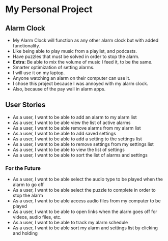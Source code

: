 # My Personal Project

## Alarm Clock

- My Alarm Clock will function as any other alarm clock but with added functionality.
- Like being able to play music from a playlist, and podcasts.
- Have puzzles that must be solved in order to stop the alarm.
- **Extra:** Be able to mix the volume of music I feed it, to be the same.
- Smarter optimization of setting alarms.
- I will use it on my laptop.
- Anyone watching an alarm on their computer can use it.
- I chose this project because I was annoyed with my alarm clock.
- Also, because of the pay wall in alarm apps.

## User Stories
- As a user, I want to be able to add an alarm to my alarm list
- As a user, I want to be able view the list of active alarms
- As a user, I want to be able remove alarms from my alarm list
- As a user, I want to be able to add saved settings
- As a user, I want to be able to add a setting to the settings list
- As a user, I want to be able to remove settings from my settings list
- As a user, I want to be able to view the list of settings
- As a user, I want to be able to sort the list of alarms and settings
### For the Future
- As a user, I want to be able select the audio type to be played when the alarm to go off
- As a user, I want to be able select the puzzle to complete in order to stop the alarm
- As a user, I want to be able access audio files from my computer to be played
- As a user, I want to be able to open links when the alarm goes off for videos, audio files, etc.
- As a user, I want to be able to track my alarm schedule
- As a user, I want to be able sort my alarm and settings list by clicking and holding